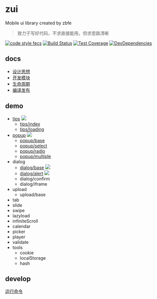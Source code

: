 # zui

Mobile ui library created by zbfe

> 致力于写好代码，不求直接能用，但求思路清晰

[![code style fecs](https://img.shields.io/badge/code%20style-fecs-brightgreen.svg)](https://github.com/ecomfe/fecs)
[![Build Status](https://travis-ci.org/zbfe/zui.svg?branch=master)](https://travis-ci.org/zbfe/zui)
[![Test Coverage](https://img.shields.io/coveralls/zbfe/zui/master.svg)](https://coveralls.io/r/zbfe/zui)
[![DevDependencies](https://img.shields.io/david/dev/zbfe/zui.svg?style=flat)](https://david-dm.org/zbfe/zui#info=devDependencies)

## docs

* [设计思想](docs/design-idea.md)
* [开发模块](docs/quick-start.md)
* [生命周期](docs/life-cycle.md)
* [编译发布](docs/release.md)

## demo

* [tips](src/tips/README.md) ![](http://progressed.io/bar/95)
    * [tips/index](src/tips/README.md#tips/index)
    * [tips/loading](src/tips/README.md#tips/loading)
* [popup](src/popup/README.md) ![](http://progressed.io/bar/90)
    * [popup/base](src/popup/README.md#popup/base)
    * [popup/select](src/popup/README.md#popup/select)
    * [popup/radio](src/popup/README.md#popup/radio)
    * [popup/multiple](src/popup/README.md#popup/multiple)
* dialog
    * [dialog/base](src/dialog/README.md#dialog/base) ![](http://progressed.io/bar/70)
    * [dialog/alert](src/dialog/README.md#dialog/alert) ![](http://progressed.io/bar/30)
    * dialog/confirm
    * dialog/iframe
* upload
    * upload/base
* tab
* slide
* swipe
* lazyload
* infiniteScroll
* calendar
* picker
* player
* validate
* tools
    * cookie
    * localStorage
    * hash


## develop

[运行命令](docs/quick-start.md#运行命令)